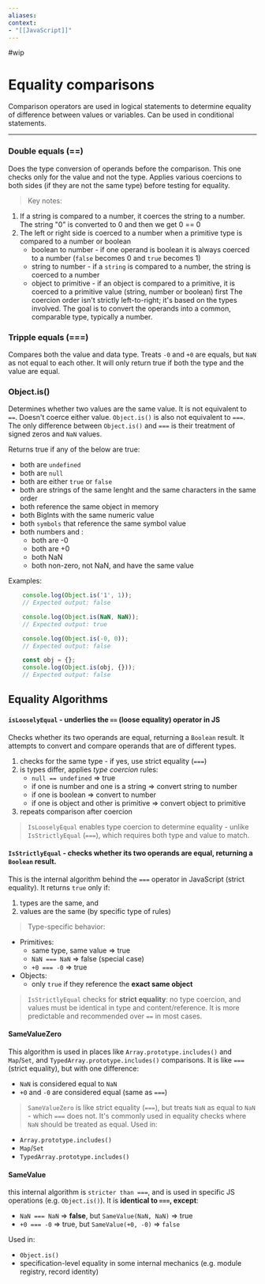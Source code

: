 ```yaml
---
aliases:
context:
- "[[JavaScript]]"
---
```


#wip

# Equality comparisons

Comparison operators are used in logical statements to determine equality of difference between values or variables. Can be used in conditional statements.

---
### Double equals (==)
Does the type conversion of operands before the comparison.
This one checks only for the value and not the type.
Applies various coercions to both sides (if they are not the same type) before testing for equality.
> Key notes:
1. If a string is compared to a number, it coerces the string to a number. The string "0" is converted to 0 and then we get 0 == 0
2. The left or right side is coerced to a number when a primitive type is compared to a number or boolean
    - boolean to number - if one operand is boolean it is always coerced to a number (`false` becomes 0 and `true` becomes 1)
    - string to number - if a `string` is compared to a number, the string is coerced to a number
    - object to primitive - if an object is compared to a primitive, it is coerced to a primitive value (string, number or boolean) first
The coercion order isn't strictly left-to-right; it's based on the types involved. The goal is to convert the operands into a common, comparable type, typically a number.

### Tripple equals (===)
Compares both the value and data type.
Treats `-0` and `+0` are equals, but `NaN` as not equal to each other.
It will only return true if both the type and the value are equal.


### Object.is()
Determines whether two values are the same value. It is not equivalent to `==`. Doesn't coerce either value.
`Object.is()` is also not equivalent to `===`. The only difference between `Object.is()` and `===` is their treatment of signed zeros and `NaN` values.

Returns true if any of the below are true:

- both are `undefined`
- both are `null`
- both are either `true` or `false`
- both are strings of the same lenght and the same characters in the same order
- both reference the same object in memory
- both BigInts with the same numeric value
- both `symbols` that reference the same symbol value
- both numbers and :
    - both are -0
    - both are +0
    - both NaN
    - both non-zero, not NaN, and have the same value


Examples:
``` js
    console.log(Object.is('1', 1));
    // Expected output: false

    console.log(Object.is(NaN, NaN));
    // Expected output: true

    console.log(Object.is(-0, 0));
    // Expected output: false

    const obj = {};
    console.log(Object.is(obj, {}));
    // Expected output: false
```


##  Equality Algorithms

#### `isLooselyEqual` - underlies the `==` (loose equality) operator in JS
Checks whether its two operands  are equal, returning a `Boolean` result. It attempts to convert and compare operands that are of different types.
1. checks for the same type - if yes, use strict equality (`===`)
2. is types differ, applies *type coercion* rules:
   - `null == undefined` => true
   - if one is number and one is a string => convert string to number
   - if one is boolean => convert to number
   - if one is object and other is primitive => convert object to primitive
3. repeats comparison after coercion

> `IsLooselyEqual` enables type coercion to determine equality - unlike `IsStrictlyEqual` (`===`), which requires both type and value to match.

####  `IsStrictlyEqual` - checks whether its two operands are equal, returning a `Boolean` result.
 This is the internal algorithm behind the `===` operator in JavaScript (strict equality).
 It returns `true` only if:
1. types are the same, and
2. values are the same (by specific type of rules)

> Type-specific behavior:
- Primitives:
   - same type, same value => true
   - `NaN === NaN` => false (special case)
   - `+0 === -0` => true
- Objects:
   - only `true` if they reference the **exact same object**

> `IsStrictlyEqual` checks for **strict equality**: no type coercion, and values must be identical in type and content/reference. It is more predictable and recommended over `==` in most cases.

#### SameValueZero
This algorithm is used in places like `Array.prototype.includes()` and `Map`/`Set`, and `TypedArray.prototype.includes()` comparisons.
It is like `===` (strict equality), but with one difference:
- `NaN` is considered equal to `NaN`
- `+0` and `-0` are considered equal (same as `===`)

> `SameValueZero` is like strict equality (`===`), but treats `NaN` as equal to `NaN` - which `===` does not. It's commonly used in equality checks where `NaN` should be treated as equal.
Used in:
- `Array.prototype.includes()`
- `Map`/`Set`
- `TypedArray.prototype.includes()`


#### SameValue
this internal algorithm is `stricter than ===`, and is used in specific JS operations (e.g. `Object.is()`).
It is **identical to `===`, except**:
- `NaN === NaN` => **false**, but `SameValue(NaN, NaN)` => true
- `+0 === -0` => true, but `SameValue(+0, -0)` => `false`

Used in:
- `Object.is()`
- specification-level equality in some internal mechanics (e.g. module registry, record identity)